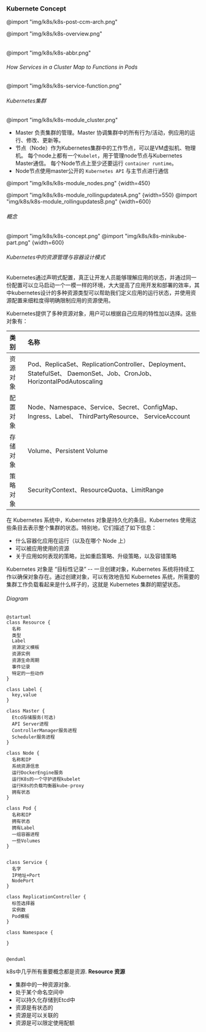 ### Kubernete Concept

@import "img/k8s/k8s-post-ccm-arch.png"

@import "img/k8s/k8s-overview.png"


###### 
@import "img/k8s/k8s-abbr.png"

###### How Services in a Cluster Map to Functions in Pods
@import "img/k8s/k8s-service-function.png"

###### Kubernetes集群
@import "img/k8s/k8s-module_cluster.png"

* Master 负责集群的管理。Master 协调集群中的所有行为/活动，例应用的运行、修改、更新等。
* 节点（Node）作为Kubernetes集群中的工作节点，可以是VM虚拟机、物理机。
  每个node上都有一个`Kubelet`，用于管理node节点与Kubernetes Master通信。
  每个Node节点上至少还要运行 `container runtime`。
* Node节点使用master公开的 `Kubernetes API` 与主节点进行通信

@import "img/k8s/k8s-module_nodes.png" {width=450}

@import "img/k8s/k8s-module_rollingupdatesA.png" {width=550}
@import "img/k8s/k8s-module_rollingupdatesB.png" {width=600}
 
###### 概念
@import "img/k8s/k8s-concept.png" 
@import "img/k8s/k8s-minikube-part.png" {width=600}


###### Kubernetes中的资源管理与容器设计模式
Kubernetes通过声明式配置，真正让开发人员能够理解应用的状态，并通过同一份配置可以立马启动一个一模一样的环境，大大提高了应用开发和部署的效率，其中kubernetes设计的多种资源类型可以帮助我们定义应用的运行状态，并使用资源配置来细粒度得明确限制应用的资源使用。

Kubernetes提供了多种资源对象，用户可以根据自己应用的特性加以选择。这些对象有：

类别    |名称 
:------ | :----------- 
资源对象 |Pod、ReplicaSet、ReplicationController、Deployment、StatefulSet、 DaemonSet、Job、CronJob、HorizontalPodAutoscaling
配置对象 |Node、Namespace、Service、Secret、ConfigMap、Ingress、Label、 ThirdPartyResource、 ServiceAccount
存储对象 |Volume、Persistent Volume
策略对象 |SecurityContext、ResourceQuota、LimitRange

在 Kubernetes 系统中，Kubernetes 对象是持久化的条目。Kubernetes 使用这些条目去表示整个集群的状态。特别地，它们描述了如下信息：
* 什么容器化应用在运行（以及在哪个 Node 上）
* 可以被应用使用的资源
* 关于应用如何表现的策略，比如重启策略、升级策略，以及容错策略

Kubernetes 对象是 “目标性记录” -- 一旦创建对象，Kubernetes 系统将持续工作以确保对象存在。通过创建对象，可以有效地告知 Kubernetes 系统，所需要的集群工作负载看起来是什么样子的，这就是 Kubernetes 集群的期望状态。



###### Diagram
```plantuml
@startuml
class Resource {
  名称
  类型
  Label
  资源定义模板
  资源实例
  资源生命周期
  事件记录
  特定的一些动作
}

class Label {
  key,value
}

class Master {
  Etcd存储服务(可选)
  API Server进程
  ControllerManager服务进程
  Scheduler服务进程
}

class Node {
  名称和IP
  系统资源信息
  运行DockerEngine服务
  运行K8s的一个守护进程kubelet
  运行K8s的负载均衡器kube-proxy
  拥有状态
}

class Pod {
  名称和IP
  拥有状态
  拥有Label
  一组容器进程
  一些Volumes
}


class Service {
  名字
  IP地址+Port
  NodePort
}

class ReplicationController {
  标签选择器
  实例数
  Pod模板
}

class Namespace {

}


@enduml
```

k8s中几乎所有重要概念都是资源.
**Resource 资源**
* 集群中的一种资源对象.
* 处于某个命名空间中
* 可以持久化存储到Etcd中
* 资源是有状态的
* 资源是可以关联的
* 资源是可以限定使用配额

